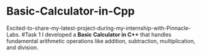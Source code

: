 # Basic-Calculator-in-Cpp
Excited-to-share-my-latest-project-during-my-internship-with-Pinnacle-Labs. #Task 1 I developed a **Basic Calculator in C++** that handles fundamental arithmetic operations like addition, subtraction, multiplication, and division.
